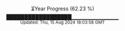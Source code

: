 <p align="center">
⏳Year Progress (62.23 %)<br>
██████████████████▁▁▁▁▁▁▁▁▁▁▁▁ <br>
<sub>Updated: Thu, 15 Aug 2024 18:03:58 GMT</sub>
</p>

